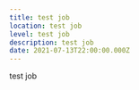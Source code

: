 ```yaml
---
title: test job
location: test job
level: test job
description: test job
date: 2021-07-13T22:00:00.000Z
---
```

test job